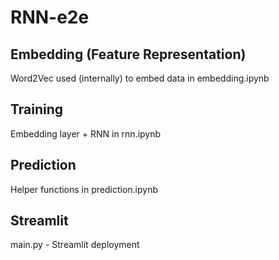# RNN-e2e

## Embedding (Feature Representation)

Word2Vec used (internally) to embed data in embedding.ipynb


## Training

Embedding layer + RNN in rnn.ipynb

## Prediction

Helper functions in prediction.ipynb

## Streamlit

main.py - Streamlit deployment

